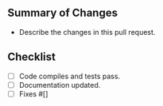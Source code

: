## Summary of Changes
- Describe the changes in this pull request.

## Checklist
- [ ] Code compiles and tests pass.
- [ ] Documentation updated.
- [ ] Fixes #[]
